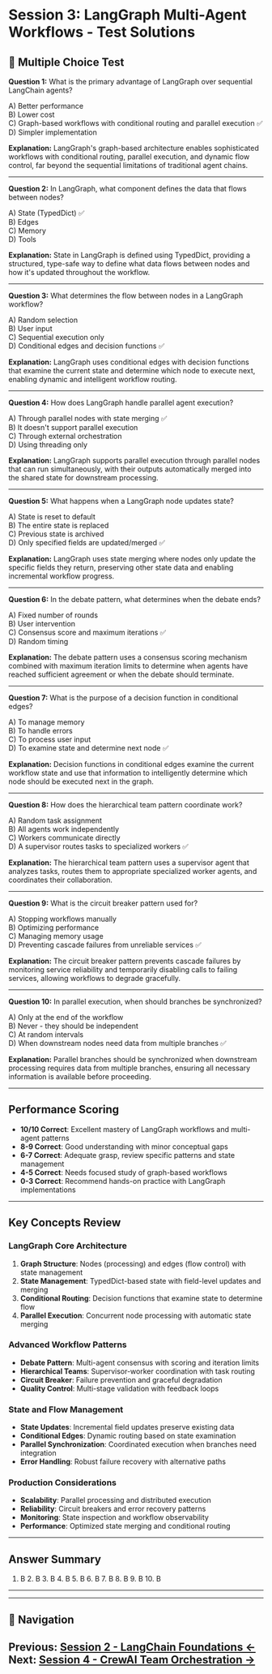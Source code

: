 # Session 3: LangGraph Multi-Agent Workflows - Test Solutions

## 📝 Multiple Choice Test

**Question 1:** What is the primary advantage of LangGraph over sequential LangChain agents?  

A) Better performance  
B) Lower cost  
C) Graph-based workflows with conditional routing and parallel execution ✅  
D) Simpler implementation  

**Explanation:** LangGraph's graph-based architecture enables sophisticated workflows with conditional routing, parallel execution, and dynamic flow control, far beyond the sequential limitations of traditional agent chains.

---

**Question 2:** In LangGraph, what component defines the data that flows between nodes?  

A) State (TypedDict) ✅  
B) Edges  
C) Memory  
D) Tools  

**Explanation:** State in LangGraph is defined using TypedDict, providing a structured, type-safe way to define what data flows between nodes and how it's updated throughout the workflow.

---

**Question 3:** What determines the flow between nodes in a LangGraph workflow?  

A) Random selection  
B) User input  
C) Sequential execution only  
D) Conditional edges and decision functions ✅  

**Explanation:** LangGraph uses conditional edges with decision functions that examine the current state and determine which node to execute next, enabling dynamic and intelligent workflow routing.

---

**Question 4:** How does LangGraph handle parallel agent execution?  

A) Through parallel nodes with state merging ✅  
B) It doesn't support parallel execution  
C) Through external orchestration  
D) Using threading only  

**Explanation:** LangGraph supports parallel execution through parallel nodes that can run simultaneously, with their outputs automatically merged into the shared state for downstream processing.

---

**Question 5:** What happens when a LangGraph node updates state?  

A) State is reset to default  
B) The entire state is replaced  
C) Previous state is archived  
D) Only specified fields are updated/merged ✅  

**Explanation:** LangGraph uses state merging where nodes only update the specific fields they return, preserving other state data and enabling incremental workflow progress.

---

**Question 6:** In the debate pattern, what determines when the debate ends?  

A) Fixed number of rounds  
B) User intervention  
C) Consensus score and maximum iterations ✅  
D) Random timing  

**Explanation:** The debate pattern uses a consensus scoring mechanism combined with maximum iteration limits to determine when agents have reached sufficient agreement or when the debate should terminate.

---

**Question 7:** What is the purpose of a decision function in conditional edges?  

A) To manage memory  
B) To handle errors  
C) To process user input  
D) To examine state and determine next node ✅  

**Explanation:** Decision functions in conditional edges examine the current workflow state and use that information to intelligently determine which node should be executed next in the graph.

---

**Question 8:** How does the hierarchical team pattern coordinate work?  

A) Random task assignment  
B) All agents work independently  
C) Workers communicate directly  
D) A supervisor routes tasks to specialized workers ✅  

**Explanation:** The hierarchical team pattern uses a supervisor agent that analyzes tasks, routes them to appropriate specialized worker agents, and coordinates their collaboration.

---

**Question 9:** What is the circuit breaker pattern used for?  

A) Stopping workflows manually  
B) Optimizing performance  
C) Managing memory usage  
D) Preventing cascade failures from unreliable services ✅  

**Explanation:** The circuit breaker pattern prevents cascade failures by monitoring service reliability and temporarily disabling calls to failing services, allowing workflows to degrade gracefully.

---

**Question 10:** In parallel execution, when should branches be synchronized?  

A) Only at the end of the workflow  
B) Never - they should be independent  
C) At random intervals  
D) When downstream nodes need data from multiple branches ✅  

**Explanation:** Parallel branches should be synchronized when downstream processing requires data from multiple branches, ensuring all necessary information is available before proceeding.

---

## Performance Scoring

- **10/10 Correct**: Excellent mastery of LangGraph workflows and multi-agent patterns  
- **8-9 Correct**: Good understanding with minor conceptual gaps  
- **6-7 Correct**: Adequate grasp, review specific patterns and state management  
- **4-5 Correct**: Needs focused study of graph-based workflows  
- **0-3 Correct**: Recommend hands-on practice with LangGraph implementations  

---

## Key Concepts Review

### LangGraph Core Architecture  
1. **Graph Structure**: Nodes (processing) and edges (flow control) with state management  
2. **State Management**: TypedDict-based state with field-level updates and merging  
3. **Conditional Routing**: Decision functions that examine state to determine flow  
4. **Parallel Execution**: Concurrent node processing with automatic state merging  

### Advanced Workflow Patterns  
- **Debate Pattern**: Multi-agent consensus with scoring and iteration limits  
- **Hierarchical Teams**: Supervisor-worker coordination with task routing  
- **Circuit Breaker**: Failure prevention and graceful degradation  
- **Quality Control**: Multi-stage validation with feedback loops  

### State and Flow Management  
- **State Updates**: Incremental field updates preserve existing data  
- **Conditional Edges**: Dynamic routing based on state examination  
- **Parallel Synchronization**: Coordinated execution when branches need integration  
- **Error Handling**: Robust failure recovery with alternative paths  

### Production Considerations  
- **Scalability**: Parallel processing and distributed execution  
- **Reliability**: Circuit breakers and error recovery patterns  
- **Monitoring**: State inspection and workflow observability  
- **Performance**: Optimized state merging and conditional routing  

---

## Answer Summary  
1. B  2. B  3. B  4. B  5. B  6. B  7. B  8. B  9. B  10. B  

---
---

## 🧭 Navigation

**Previous:** [Session 2 - LangChain Foundations ←](Session2_LangChain_Foundations.md)
**Next:** [Session 4 - CrewAI Team Orchestration →](Session4_CrewAI_Team_Orchestration.md)
---
